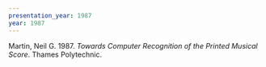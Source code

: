 ```yaml
---
presentation_year: 1987
year: 1987
---
```


Martin, Neil G. 1987. <i>Towards Computer Recognition of the Printed Musical Score</i>. Thames Polytechnic.